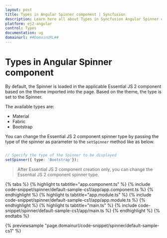 ```yaml
---
layout: post
title: Types in Angular Spinner component | Syncfusion
description: Learn here all about Types in Syncfusion Angular Spinner component of Syncfusion Essential JS 2 and more.
platform: ej2-angular
control: Types 
documentation: ug
domainurl: ##DomainURL##
---
```


# Types in Angular Spinner component

By default, the Spinner is loaded in the applicable Essential JS 2 component based on the theme imported into
the page. Based on the theme, the type is set to the Spinner.

The available types are:
* Material
* Fabric
* Bootstrap

You can change the Essential JS 2 component spinner type by passing the type of the spinner as parameter to the `setSpinner` method like as below.

```typescript

// Specify the type of the Spinner to be displayed
setSpinner({ type: 'Bootstrap'});
```

> After Essential JS 2 component creation only, you can change the Essential JS 2 component spinner type.

{% tabs %}
{% highlight ts tabtitle="app.component.ts" %}
{% include code-snippet/spinner/default-sample-cs1/app/app.component.ts %}
{% endhighlight %}
{% highlight ts tabtitle="app.module.ts" %}
{% include code-snippet/spinner/default-sample-cs1/app/app.module.ts %}
{% endhighlight %}
{% highlight ts tabtitle="main.ts" %}
{% include code-snippet/spinner/default-sample-cs1/app/main.ts %}
{% endhighlight %}
{% endtabs %}
  
{% previewsample "page.domainurl/code-snippet/spinner/default-sample-cs1" %}